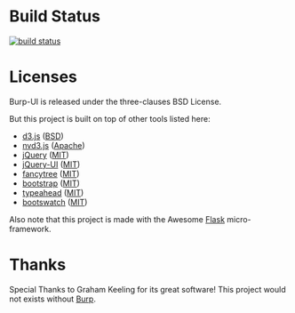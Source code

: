 # Build Status

[![build status](http://ci.ziirish.me/projects/1/status.png?ref=master)](http://ci.ziirish.me/projects/1?ref=master)

# Licenses

Burp-UI is released under the three-clauses BSD License.

But this project is built on top of other tools listed here:

- [d3.js](http://d3js.org/) ([BSD](static/d3/LICENSE))
- [nvd3.js](http://nvd3.org/) ([Apache](static/nvd3/LICENSE.md))
- [jQuery](http://jquery.com/) ([MIT](static/jquery/MIT-LICENSE.txt))
- [jQuery-UI](http://jqueryui.com/) ([MIT](static/jquery-ui/MIT-LICENSE.txt))
- [fancytree](https://github.com/mar10/fancytree) ([MIT](static/fancytree/MIT-LICENSE.txt))
- [bootstrap](http://getbootstrap.com/) ([MIT](static/bootstrap/LICENSE))
- [typeahead](http://twitter.github.io/typeahead.js/) ([MIT](static/typeahead/LICENSE))
- [bootswatch](http://bootswatch.com/) ([MIT](static/bootstrap/bootswatch.LICENSE))

Also note that this project is made with the Awesome [Flask](http://flask.pocoo.org/) micro-framework.

# Thanks

Special Thanks to Graham Keeling for its great software! This project would not
exists without [Burp](http://burp.grke.org/).
